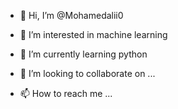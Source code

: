 - 👋 Hi, I’m @Mohamedalii0
- 👀 I’m interested in machine learning

- 🌱 I’m currently learning python

- 💞️ I’m looking to collaborate on ...
- 📫 How to reach me ...

<!---
Mohamedalii0/Mohamedalii0 is a ✨ special ✨ repository because its `README.md` (this file) appears on your GitHub profile.
You can click the Preview link to take a look at your changes.
--->
